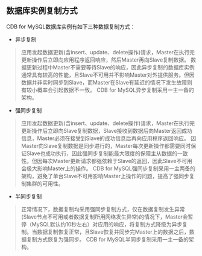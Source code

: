 ## 数据库实例复制方式
CDB for MySQL数据库实例有如下三种数据复制方式：
* 异步复制
> 应用发起数据更新(含insert、update、delete操作)请求，Master在执行完更新操作后立即向应用程序返回响应，然后Master再向Slave复制数据。
> 数据更新过程中Master不需要等待Slave的响应，因此异步复制的数据库实例通常具有较高的性能，且Slave不可用并不影响Master对外提供服务。但因数据并非实时同步到Slave，而Master在Slave有延迟的情况下发生故障则有较小概率会引起数据不一致。
> CDB for MySQL异步复制采用一主一备的架构。
 
* 强同步复制
> 应用发起数据更新(含insert、update、delete操作)请求，Master在执行完更新操作后立即向Slave复制数据，Slave接收到数据后向Master返回成功信息，Master必须在接受到Slave的成功信息后再向应用程序返回响应。
> 因Master向Slave复制数据是同步进行的，Master每次更新操作都需要同时保证Slave也成功执行，因此强同步复制能最大限度的保障主从数据的一致性。但因每次Master更新请求都强依赖于Slave的返回，因此Slave不可用会极大影响Master上的操作。
> CDB for MySQL强同步复制采用一主两备的架构，避免了单台Slave不可用影响Master上操作的问题，提高了强同步复制集群的可用性。

* 半同步复制 
> 正常情况下，数据复制均采用强同步复制方式，仅在数据复制发生异常(Slave节点不可用或者数据复制所用网络发生异常)的情况下，Master会暂停（MySQL默认约10秒左右）对应用的响应，将复制方式降级为异步复制。当数据复制恢复正常，且Slave恢复并同步完Master上的数据之后，数据复制方式恢复为强同步。
> CDB for MySQL半同步复制采用一主一备的架构。

